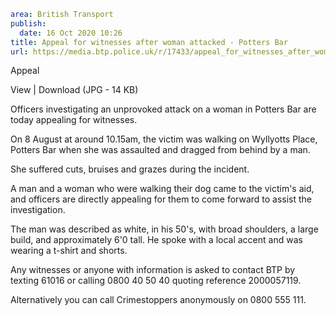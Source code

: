 ```yaml
area: British Transport
publish:
  date: 16 Oct 2020 10:26
title: Appeal for witnesses after woman attacked - Potters Bar
url: https://media.btp.police.uk/r/17433/appeal_for_witnesses_after_woman_attacked_-_potte
```

Appeal

View | Download (JPG - 14 KB)

Officers investigating an unprovoked attack on a woman in Potters Bar are today appealing for witnesses.

On 8 August at around 10.15am, the victim was walking on Wyllyotts Place, Potters Bar when she was assaulted and dragged from behind by a man.

She suffered cuts, bruises and grazes during the incident.

A man and a woman who were walking their dog came to the victim's aid, and officers are directly appealing for them to come forward to assist the investigation.

The man was described as white, in his 50's, with broad shoulders, a large build, and approximately 6'0 tall. He spoke with a local accent and was wearing a t-shirt and shorts.

Any witnesses or anyone with information is asked to contact BTP by texting 61016 or calling 0800 40 50 40 quoting reference 2000057119.

Alternatively you can call Crimestoppers anonymously on 0800 555 111.
